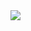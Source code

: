 <a href="https://codecov.io/gh/Girls-Girls-Inc/const-arch-app" >
  <img src="https://codecov.io/gh/Girls-Girls-Inc/const-arch-app/graphs/tree.svg?token=J1DBE6H4OW"/>
</a>
